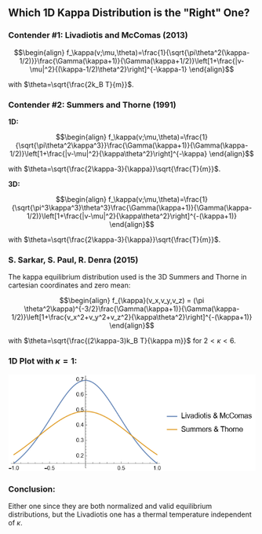 ## Which 1D Kappa Distribution is the "Right" One?

### **Contender #1:** Livadiotis and McComas (2013)

$$\begin{align}
f_\kappa(v;\mu,\theta)=\frac{1}{\sqrt{\pi\theta^2(\kappa-1/2)}}\frac{\Gamma(\kappa+1)}{\Gamma(\kappa+1/2)}\left[1+\frac{|v-\mu|^2}{(\kappa-1/2)\theta^2}\right]^{-\kappa-1}
\end{align}$$

with $\theta=\sqrt{\frac{2k_B T}{m}}$.

### **Contender #2:** Summers and Thorne (1991)

**1D:**

$$\begin{align}
f_\kappa(v;\mu,\theta)=\frac{1}{\sqrt{\pi\theta^2\kappa^3}}\frac{\Gamma(\kappa+1)}{\Gamma(\kappa-1/2)}\left[1+\frac{|v-\mu|^2}{\kappa\theta^2}\right]^{-\kappa}
\end{align}$$

with $\theta=\sqrt{\frac{2\kappa-3}{\kappa}}\sqrt{\frac{T}{m}}$.

**3D:**

$$\begin{align}
f_\kappa(v;\mu,\theta)=\frac{1}{\sqrt{\pi^3\kappa^3}\theta^3}\frac{\Gamma(\kappa+1)}{\Gamma(\kappa-1/2)}\left[1+\frac{|v-\mu|^2}{\kappa\theta^2}\right]^{-(\kappa+1)}
\end{align}$$

with $\theta=\sqrt{\frac{2\kappa-3}{\kappa}}\sqrt{\frac{T}{m}}$.

### S. Sarkar, S. Paul, R. Denra (2015)

The kappa equilibrium distribution used is the 3D Summers and Thorne in cartesian coordinates and zero mean:

$$\begin{align}
f_{\kappa}(v_x,v_y,v_z) = (\pi \theta^2\kappa)^{-3/2}\frac{\Gamma(\kappa+1)}{\Gamma(\kappa-1/2)}\left[1+\frac{v_x^2+v_y^2+v_z^2}{\kappa\theta^2}\right]^{-(\kappa+1)}
\end{align}$$

with $\theta=\sqrt{\frac{(2\kappa-3)k_B T}{\kappa m}}$ for $2<\kappa<6$.

### 1D Plot with $\kappa=1$:
![Kappa_Comparisons_2](Figures/Kappa_Comparisons_2.png)

### Conclusion: 
Either one since they are both normalized and valid equilibrium distributions, but the Livadiotis one has a thermal temperature independent of $\kappa$.
